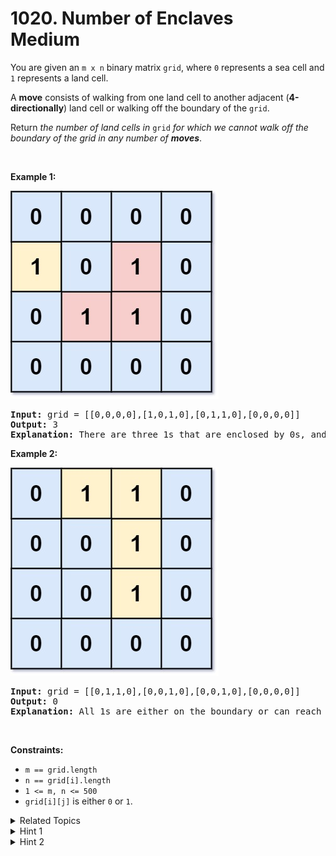 
# 1020. Number of Enclaves<br> Medium

<p>You are given an <code>m x n</code> binary matrix <code>grid</code>, where <code>0</code> represents a sea cell and <code>1</code> represents a land cell.</p>

<p>A <strong>move</strong> consists of walking from one land cell to another adjacent (<strong>4-directionally</strong>) land cell or walking off the boundary of the <code>grid</code>.</p>

<p>Return <em>the number of land cells in</em> <code>grid</code> <em>for which we cannot walk off the boundary of the grid in any number of <strong>moves</strong></em>.</p>

<p>&nbsp;</p>
<p><strong class="example">Example 1:</strong></p>
<img alt="" src="./assets/image1.jpg" style="width: 333px; height: 333px;" />
<pre>
<strong>Input:</strong> grid = [[0,0,0,0],[1,0,1,0],[0,1,1,0],[0,0,0,0]]
<strong>Output:</strong> 3
<strong>Explanation:</strong> There are three 1s that are enclosed by 0s, and one 1 that is not enclosed because its on the boundary.
</pre>

<p><strong class="example">Example 2:</strong></p>
<img alt="" src="./assets/image2.jpg" style="width: 333px; height: 333px;" />
<pre>
<strong>Input:</strong> grid = [[0,1,1,0],[0,0,1,0],[0,0,1,0],[0,0,0,0]]
<strong>Output:</strong> 0
<strong>Explanation:</strong> All 1s are either on the boundary or can reach the boundary.
</pre>

<p>&nbsp;</p>
<p><strong>Constraints:</strong></p>

<ul>
	<li><code>m == grid.length</code></li>
	<li><code>n == grid[i].length</code></li>
	<li><code>1 &lt;= m, n &lt;= 500</code></li>
	<li><code>grid[i][j]</code> is either <code>0</code> or <code>1</code>.</li>
</ul>


<details>

<summary> Related Topics </summary>

-	`Array`
-	`Depth-First Search`
-	`Breadth-First Search`
-	`Union Find`
-	`Matrix`

</details>


<details>
<summary> Hint 1 </summary>
Can you model this problem as a graph problem?  Create n * m + 1 nodes where n * m nodes represents each cell of the map and one extra node to represent the exterior of the map.
</details>

<details>
<summary> Hint 2 </summary>
In the map add edges between neighbors on land cells. And add edges between the exterior and land nodes which are in the boundary.
Return as answer the number of nodes that are not reachable from the exterior node.
</details>